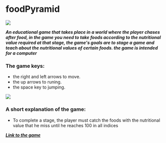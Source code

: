 # foodPyramid

<img src="https://github.com/L-VideoGames/foodPyramid/blob/master/img/gamePlay.gif" />

***An educational game that takes place in a world where the player chases after food, in the game you need to take foods according to the nutritional value required at that stage, the game's goals are to stage a game and teach about the nutritional values of certain foods. the game is intended for a computer***  
  
  
  

   ### The game keys:
   *  the right and left arrows to move.
   *  the up arrows to runing.
   *  the space key to jumping.
   
   <img src="https://github.com/L-VideoGames/foodPyramid/blob/master/img/keys.gif" />


   ### A short explanation of the game: 
   * To complete a stage, the player must catch the foods with the nutritional value that he miss until he reaches 100 in all indices
  
  
 ***[Link to the game](https://liadn7.itch.io/foodpyramid)***


